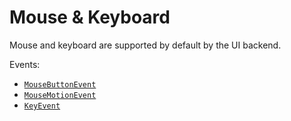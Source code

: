 # Mouse & Keyboard

Mouse and keyboard are supported by default by the UI backend. 

Events:

- [`MouseButtonEvent`](TODO)
- [`MouseMotionEvent`](TODO)
- [`KeyEvent`](TODO)
